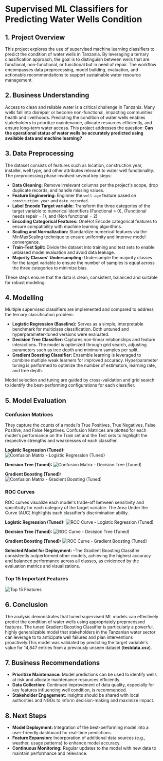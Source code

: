 # Supervised ML Classifiers for Predicting Water Wells Condition

## 1. Project Overview

This project explores the use of supervised machine learning classifiers to predict the condition of water wells in Tanzania. By leveraging a ternary classification approach, the goal is to distinguish between wells that are functional, non-functional, or functional but in need of repair. The workflow encompasses data preprocessing, model building, evaluation, and actionable recommendations to support sustainable water resource management.

## 2. Business Understanding

Access to clean and reliable water is a critical challenge in Tanzania. Many wells fall into disrepair or become non-functional, impacting communities' health and livelihoods. Predicting the condition of water wells enables stakeholders to prioritize maintenance, allocate resources efficiently, and ensure long-term water access. This project addresses the question: **Can the operational status of water wells be accurately predicted using available data and machine learning?**

## 3. Data Preprocessing

The dataset consists of features such as location, construction year, installer, well type, and other attributes relevant to water well functionality. The preprocessing phase involved several key steps:

- **Data Cleaning:** Remove irrelevant columns per the project's scope, drop duplicate records, and handle missing values.
- **Feature Engineering:** Enginner the `well-age` feature based on `construction_year` and `date_recorded`.
- **Label Encode Target variable:** Transform the three categories of the target variable to numerical identifiers (Functional = 0), (Functional needs repair = 1), and (Non functional = 2)
- **Encoding Categorical Features:** OneHot Encode categorical features to ensure compatibility with machine learning algorithms.
- **Scaling and Normalization:** Standardize numerical features via the MinMaxScaling technique to ensure uniformity and improve model convergence.
- **Train-Test Split:** Divide the dataset into training and test sets to enable unbiased model evaluation and avoid data leakage.
- **Majority Classes' Undersampling:** Undersample the majority classes for the target variable to ensure the number of samples is equal across the three categories to minimize bias.

These steps ensure that the data is clean, consistent, balanced and suitable for robust modeling.

## 4. Modelling

Multiple supervised classifiers are implemented and compared to address the ternary classification problem:

- **Logistic Regression (Baseline):** Serves as a simple, interpretable benchmark for multiclass classification. Both untuned and hyperparameter-tuned versions were evaluated.
- **Decision Tree Classifier:** Captures non-linear relationships and feature interactions. The model is optimized through grid search, adjusting parameters such as tree depth and minimum samples per split.
- **Gradient Boosting Classifier:** Ensemble learning is leveraged to combine multiple weak learners for improved accuracy. Hyperparameter tuning is performed to optimize the number of estimators, learning rate, and tree depth.

Model selection and tuning are guided by cross-validation and grid search to identify the best-performing configurations for each classifier.

## 5. Model Evaluation

### Confusion Matrices
They capture the counts of a model's True Positives, True Negatives, False Positive, and False Negatives. Confusion Matrices are plotted for each model's performance on the Train set and the Test sets to highlight the respective strengths and weaknesses of each classifier.

**Logistic Regression (Tuned):**
![Confusion Matrix - Logistic Regression (Tuned)](images/confusion_matrices-tuned-logistic-regression-classifier.png)

**Decision Tree (Tuned):**
![Confusion Matrix - Decision Tree (Tuned)](images/confusion_matrices-tuned-decision-tree-classifier.png)

**Gradient Boosting (Tuned):**
![Confusion Matrix - Gradient Boosting (Tuned)](images/confusion-matrices-tuned-gradient-boosting-classifier.png)



### ROC Curves
ROC curves visualize each model's trade-off between sensitivity and specificity for each category of the target variable. The Area Under the Curve (AUC) highlights each classifier's discrimination ability.

**Logistic Regression (Tuned):**
![ROC Curve - Logistic Regression (Tuned)](images/roc-curves-tuned-logistic-regression-classifier.png)

**Decision Tree (Tuned):**
![ROC Curve - Decision Tree (Tuned)](images/roc-curves-tuned-decision-tree-classifier.png)

**Gradient Boosting (Tuned):**
![ROC Curve - Gradient Boosting (Tuned)](images/roc-curves-tuned-gradient-boosting-classifier.png)

**Selected Model for Deployment:** -The Gradient Boosting Classifier consistently outperformed other models, achieving the highest accuracy and balanced performance across all classes, as evidenced by the evaluation metrics and visualizations.


### Top 15 Important Features

![Top 15 Features](images/top-15-important-features.png)



## 6. Conclusion

The analysis demonstrates that tuned supervised ML models can effectively predict the condition of water wells using appropriately preprocessed features. The tuned Gradient Boosting Classifier is particularly a powerful, highly generalizable model that stakeholders in the Tanzanian water sector can leverage to to anticipate well failures and plan interventions proactively.This model was validated by predicting the target variable's value for 14,847 entries from a previously unseen dataset (**testdata.csv**).

## 7. Business Recommendations

- **Prioritize Maintenance:** Model predictions can be used to identify wells at risk and allocate maintenance resources efficiently.
- **Data Collection:** Continued improvement of data quality, especially for key features influencing well condition, is recommended.
- **Stakeholder Engagement:** Insights should be shared with local authorities and NGOs to inform decision-making and maximize impact.

## 8. Next Steps

- **Model Deployment:** Integration of the best-performing model into a user-friendly dashboard for real-time predictions.
- **Feature Expansion:** Incorporation of additional data sources (e.g., weather, usage patterns) to enhance model accuracy.
- **Continuous Monitoring:** Regular updates to the model with new data to maintain performance and relevance.
